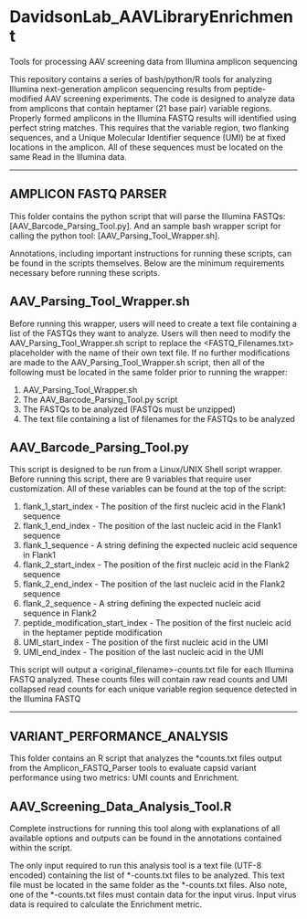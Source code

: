 # DavidsonLab_AAVLibraryEnrichment
Tools for processing AAV screening data from Illumina amplicon sequencing

This repository contains a series of bash/python/R tools for analyzing Illumina next-generation amplicon sequencing results from peptide-modified AAV screening experiments.
The code is designed to analyze data from amplicons that contain heptamer (21 base pair) variable regions. Properly formed amplicons in the Illumina FASTQ results will identified using perfect string matches. This requires that the variable region, two flanking sequences, and a Unique Molecular Identifier sequence (UMI) be at fixed locations in the amplicon. All of these sequences must be located on the same Read in the Illumina data.

---------------------
AMPLICON FASTQ PARSER
---------------------
This folder contains the python script that will parse the Illumina FASTQs: [AAV_Barcode_Parsing_Tool.py]. And an sample bash wrapper script for calling the python tool: [AAV_Parsing_Tool_Wrapper.sh].

Annotations, including important instructions for running these scripts, can be found in the scripts themselves. Below are the minimum requirements necessary before running these scripts.

AAV_Parsing_Tool_Wrapper.sh
---------------------------
Before running this wrapper, users will need to create a text file containing a list of the FASTQs they want to analyze. Users will then need to modify the AAV_Parsing_Tool_Wrapper.sh script to replace the <FASTQ_Filenames.txt> placeholder with the name of their own text file.
If no further modifications are made to the AAV_Parsing_Tool_Wrapper.sh script, then all of the following must be located in the same folder prior to running the wrapper: 
1) AAV_Parsing_Tool_Wrapper.sh
2) The AAV_Barcode_Parsing_Tool.py script
3) The FASTQs to be analyzed (FASTQs must be unzipped)
4) The text file containing a list of filenames for the FASTQs to be analyzed

AAV_Barcode_Parsing_Tool.py
---------------------------
This script is designed to be run from a Linux/UNIX Shell script wrapper. Before running this script, there are 9 variables that require user customization. All of these variables can be found at the top of the script:
1) flank_1_start_index - The position of the first nucleic acid in the Flank1 sequence
2) flank_1_end_index - The position of the last nucleic acid in the Flank1 sequence
3) flank_1_sequence - A string defining the expected nucleic acid sequence in Flank1
4) flank_2_start_index - The position of the first nucleic acid in the Flank2 sequence
5) flank_2_end_index - The position of the last nucleic acid in the Flank2 sequence
6) flank_2_sequence - A string defining the expected nucleic acid sequence in Flank2
7) peptide_modification_start_index - The position of the first nucleic acid in the heptamer peptide modification
8) UMI_start_index - The position of the first nucleic acid in the UMI
9) UMI_end_index - The position of the last nucleic acid in the UMI

This script will output a <original_filename>-counts.txt file for each Illumina FASTQ analyzed. These counts files will contain raw read counts and UMI collapsed read counts for each unique variable region sequence detected in the Illumina FASTQ

---------------------------------------
VARIANT_PERFORMANCE_ANALYSIS
---------------------------------------
This folder contains an R script that analyzes the *counts.txt files output from the Amplicon_FASTQ_Parser tools to evaluate capsid variant performance using two metrics: UMI counts and Enrichment.

AAV_Screening_Data_Analysis_Tool.R
----------------------------------
Complete instructions for running this tool along with explanations of all available options and outputs can be found in the annotations contained within the script.

The only input required to run this analysis tool is a text file (UTF-8 encoded) containing the list of *-counts.txt files to be analyzed. This text file must be located in the same folder as the *-counts.txt files. Also note, one of the *-counts.txt files must contain data for the input virus. Input virus data is required to calculate the Enrichment metric.







